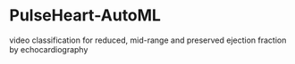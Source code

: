 # PulseHeart-AutoML
video classification for reduced, mid-range and preserved ejection fraction by echocardiography


